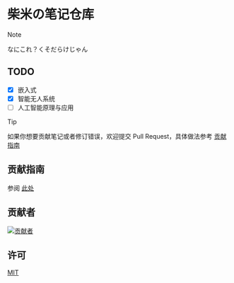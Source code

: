 # 柴米の笔记仓库

> [!NOTE]
> なにこれ？くそだらけじゃん

## TODO

- [x] 嵌入式
- [x] 智能无人系统
- [ ] 人工智能原理与应用

> [!TIP]
> 如果你想要贡献笔记或者修订错误，欢迎提交 Pull Request，具体做法参考 [贡献指南](./CONTRIBUTING.md)

## 贡献指南

参阅 [此处](./CONTRIBUTING.md)

## 贡献者

[![贡献者](https://contrib.rocks/image?repo=chai-mi/note)](https://github.com/chai-mi/note/graphs/contributors)

## 许可

[MIT](./LICENSE)
